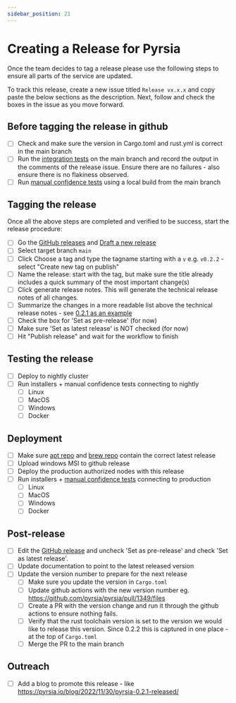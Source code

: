 ```yaml
---
sidebar_position: 21
---
```


# Creating a Release for Pyrsia

Once the team decides to tag a release please use the following steps to ensure all parts of the service are updated.

To track this release, create a new issue titled `Release vx.x.x` and copy paste the below sections as the description.
Next, follow and check the boxes in the issue as you move forward.

## Before tagging the release in github

- [ ] Check and make sure the version in Cargo.toml and rust.yml is correct in the main branch
- [ ] Run the [integration tests](https://github.com/pyrsia/pyrsia-integration-tests/actions) on the main branch and record the output in the comments of the release issue. Ensure there are no failures - also ensure there is no flakiness observed.
- [ ] Run [manual confidence tests](/docs/developers/prerelease_manual_tests.md) using a local build from the main branch

## Tagging the release

Once all the above steps are completed and verified to be success, start the release procedure:

- [ ] Go the [GitHub releases](https://github.com/pyrsia/pyrsia/releases) and [Draft a new release](https://github.com/pyrsia/pyrsia/releases/new)
- [ ] Select target branch `main`
- [ ] Click Choose a tag and type the tagname starting with a `v` e.g. `v0.2.2` - select "Create new tag on publish"
- [ ] Name the release: start with the tag, but make sure the title already includes a quick summary of the most important change(s)
- [ ] Click generate release notes. This will generate the technical release notes of all changes.
- [ ] Summarize the changes in a more readable list above the technical release notes - see [0.2.1 as an example](https://github.com/pyrsia/pyrsia/releases/tag/v0.2.1)
- [ ] Check the box for 'Set as pre-release' (for now)
- [ ] Make sure 'Set as latest release' is NOT checked (for now)
- [ ] Hit "Publish release" and wait for the workflow to finish

## Testing the release

- [ ] Deploy to nightly cluster
- [ ] Run installers + manual confidence tests connecting to nightly
  - [ ] Linux
  - [ ] MacOS
  - [ ] Windows
  - [ ] Docker

## Deployment

- [ ] Make sure [apt repo](https://repo.pyrsia.io/repos/nightly/pool/main/p/pyrsia/) and [brew repo](https://github.com/pyrsia/homebrew-pyrsia) contain the correct latest release
- [ ] Upload windows MSI to github release
- [ ] Deploy the production authorized nodes with this release
- [ ] Run installers + [manual confidence tests](/docs/developers/postrelease_manual_tests.md) connecting to production
  - [ ] Linux
  - [ ] MacOS
  - [ ] Windows
  - [ ] Docker

## Post-release

- [ ] Edit the [GitHub release](https://github.com/pyrsia/pyrsia/releases) and uncheck 'Set as pre-release' and check 'Set as latest release'.
- [ ] Update documentation to point to the latest released version
- [ ] Update the version number to prepare for the next release
  - [ ] Make sure you update the version in `Cargo.toml`
  - [ ] Update github actions with the new version number eg. <https://github.com/pyrsia/pyrsia/pull/1349/files>
  - [ ] Create a PR with the version change and run it through the github actions to ensure nothing fails.
  - [ ] Verify that the rust toolchain version is set to the version we would like to release this version. Since 0.2.2 this is captured in one place - at the top of `Cargo.toml`
  - [ ] Merge the PR to the main branch

## Outreach

- [ ] Add a blog to promote this release - like <https://pyrsia.io/blog/2022/11/30/pyrsia-0.2.1-released/>
